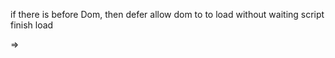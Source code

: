 <!--* defer ->
<!--|| defer: non-blocking page -->
<!--|| after dom fullfil load the script start run -->

if there is <script src="./event.js"></script> before Dom, then defer allow dom to to load without waiting script finish load

<script src="./event.js"></script> => <script defer src="./event.js"></script>
